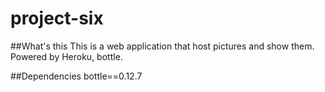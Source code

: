 project-six
===========

##What's this
This is a web application that host pictures and show them.
Powered by Heroku, bottle.

##Dependencies
bottle==0.12.7
